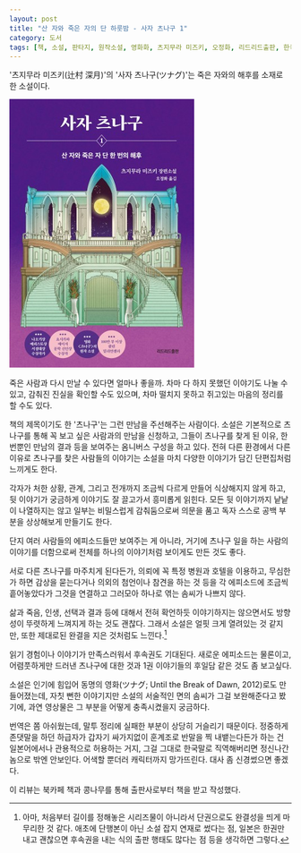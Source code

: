```yaml
---
layout: post
title: "산 자와 죽은 자의 단 하룻밤 - 사자 츠나구 1"
category: 도서
tags: [책, 소설, 판타지, 원작소설, 영화화, 츠지무라 미즈키, 오정화, 리드리드출판, 한국능률협회, 북카페 책과 콩나무, 서평]
---
```


'츠지무라 미즈키(辻村 深月)'의
'사자 츠나구(ツナグ)'는
죽은 자와의 해후를 소재로 한 소설이다.

![표지](/images/book/tsunagu-1-book-h480.jpg)

죽은 사람과 다시 만날 수 있다면 얼마나 좋을까.
차마 다 하지 못했던 이야기도 나눌 수 있고,
감춰진 진실을 확인할 수도 있으며,
차마 떨치지 못하고 쥐고있는 마음의 정리를 할 수도 있다.

책의 제목이기도 한 '츠나구'는 그런 만남을 주선해주는 사람이다.
소설은 기본적으로 츠나구를 통해 꼭 보고 싶은 사람과의 만남을 신청하고,
그들이 츠나구를 찾게 된 이유,
한번뿐인 만남의 결과 등을 보여주는 옴니버스 구성을 하고 있다.
전혀 다른 환경에서 다른 이유로 츠나구를 찾은 사람들의 이야기는
소설을 마치 다양한 이야기가 담긴 단편집처럼 느끼게도 한다.

각자가 처한 상황, 관계, 그리고 전개까지 조금씩 다르게 만들어 식상해지지 않게 하고,
뒷 이야기가 궁금하게 이야기도 잘 끌고가서 흥미롭게 읽힌다.
모든 뒷 이야기까지 낱낱이 나열하지는 않고 일부는 비밀스럽게 감춰둠으로써
의문을 품고 독자 스스로 공백 부분을 상상해보게 만들기도 한다.

단지 여러 사람들의 에피소드들만 보여주는 게 아니라,
거기에 츠나구 일을 하는 사람의 이야기를 더함으로써
전체를 하나의 이야기처럼 보이게도 만든 것도 좋다.

서로 다른 츠나구를 마주치게 된다든가,
의뢰에 꼭 특정 병원과 호텔을 이용하고,
무심한가 하면 감상을 묻는다거나
의외의 첨언이나 참견을 하는 것 등을
각 에피소드에 조금씩 흩어놓았다가
그것을 연결하고 그러모아 하나로 엮는 솜씨가 나쁘지 않다.

삶과 죽음, 인생, 선택과 결과 등에 대해서
전혀 확언하듯 이야기하지는 않으면서도
방향성이 뚜렷하게 느껴지게 하는 것도 괜찮다.
그래서 소설은 얼핏 크게 열려있는 것 같지만,
또한 제대로된 완결을 지은 것처럼도 느낀다.[^1]

[^1]: 아마, 처음부터 길이를 정해놓은 시리즈물이 아니라서 단권으로도 완결성을 띄게 마무리한 것 같다. 애초에 단행본이 아닌 소설 잡지 연재로 썼다는 점, 일본은 한권만 내고 괜찮으면 후속권을 내는 식의 출판 행태도 많다는 점 등을 생각하면 그렇다.

읽기 경험이나 이야기가 만족스러워서 후속권도 기대된다.
새로운 에피소드는 물론이고,
어렴풋하게만 드러낸 츠나구에 대한 것과
1권 이야기들의 후일담 같은 것도 좀 보고싶다.

소설은 인기에 힘입어 동명의 영화(ツナグ; Until the Break of Dawn, 2012)로도 만들어졌는데,
자칫 뻔한 이야기지만 소설의 서술적인 면의 솜씨가 그걸 보완해준다고 봤기에,
과연 영상물은 그 부분을 어떻게 충족시켰을지 궁금하다.

번역은 쫌 아쉬웠는데,
말투 정리에 실패한 부분이 상당히 거슬리기 때문이다.
정중하게 존댓말을 하던 하급자가 갑자기 싸가지없이 훈계조로 반말을 찍 내뱉는다든가 하는 건 일본어에서나 관용적으로 허용하는 거지,
그걸 그대로 한국말로 직역해버리면 정신나간 놈으로 밖엔 안보인다.
어색할 뿐더러 캐릭터까지 망가뜨린다.
대사 좀 신경썼으면 좋겠다.



<div class="im im-info">
이 리뷰는 북카페 책과 콩나무를 통해 출판사로부터 책을 받고 작성했다.
</div>

